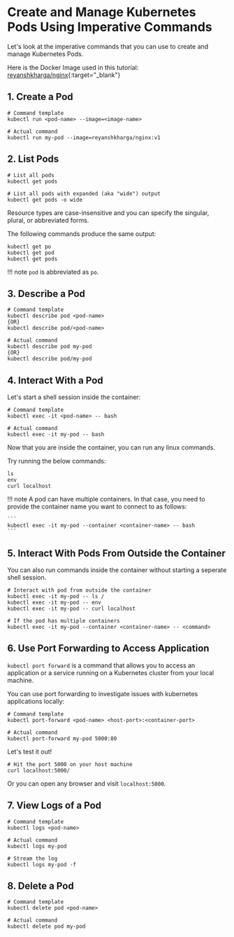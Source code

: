 # Create and Manage Kubernetes Pods Using Imperative Commands

Let's look at the imperative commands that you can use to create and manage Kubernetes Pods.

Here is the Docker Image used in this tutorial: [reyanshkharga/nginx]{:target="_blank"}


## 1. Create a Pod

```
# Command template
kubectl run <pod-name> --image=<image-name>

# Actual command
kubectl run my-pod --image=reyanshkharga/nginx:v1
```


## 2. List Pods

```
# List all pods
kubectl get pods

# List all pods with expanded (aka "wide") output
kubectl get pods -o wide
```

Resource types are case-insensitive and you can specify the singular, plural, or abbreviated forms.

The following commands produce the same output:

```
kubectl get po 
kubectl get pod
kubectl get pods
```

!!! note
    `pod` is abbreviated as `po`.


## 3. Describe a Pod

```
# Command template
kubectl describe pod <pod-name>
{OR}
kubectl describe pod/<pod-name>

# Actual command
kubectl describe pod my-pod
{OR}
kubectl describe pod/my-pod
```


## 4. Interact With a Pod

Let's start a shell session inside the container:

```
# Command template
kubectl exec -it <pod-name> -- bash

# Actual command
kubectl exec -it my-pod -- bash
```

Now that you are inside the container, you can run any linux commands.

Try running the below commands:

```
ls
env
curl localhost
```

!!! note
    A pod can have multiple containers. In that case, you need to provide the container name you want to connect to as follows:

    ```
    kubectl exec -it my-pod --container <container-name> -- bash
    ```

## 5. Interact With Pods From Outside the Container

You can also run commands inside the container without starting a seperate shell session.

```
# Interact with pod from outside the container
kubectl exec -it my-pod -- ls /
kubectl exec -it my-pod -- env
kubectl exec -it my-pod -- curl localhost

# If the pod has multiple containers
kubectl exec -it my-pod --container <container-name> -- <command>
```


## 6. Use Port Forwarding to Access Application

`kubectl port forward` is a command that allows you to access an application or a service running on a Kubernetes cluster from your local machine.

You can use port forwarding to investigate issues with kubernetes applications locally:

```
# Command template
kubectl port-forward <pod-name> <host-port>:<container-port>

# Actual command
kubectl port-forward my-pod 5000:80
```

Let's test it out!

```
# Hit the port 5000 on your host machine
curl localhost:5000/
```

Or you can open any browser and visit `localhost:5000`.


## 7. View Logs of a Pod

```
# Command template
kubectl logs <pod-name>

# Actual command
kubectl logs my-pod

# Stream the log
kubectl logs my-pod -f
```

## 8. Delete a Pod

```
# Command template
kubectl delete pod <pod-name>

# Actual command
kubectl delete pod my-pod
```

<!-- Hyperlinks -->
[reyanshkharga/nginx]: https://hub.docker.com/r/reyanshkharga/nginx
